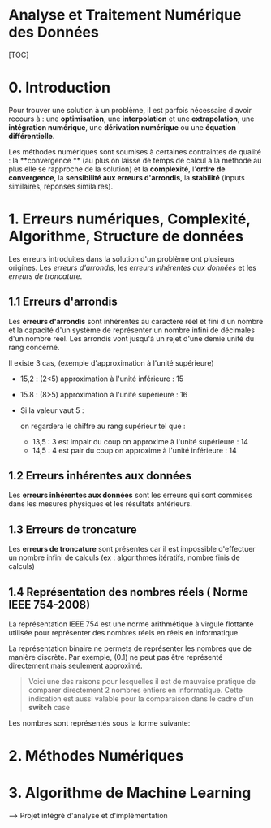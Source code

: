 # Analyse et Traitement Numérique des Données

[TOC]

# 0. Introduction

Pour trouver une solution à un problème, il est parfois nécessaire d'avoir recours à : une **optimisation**, une **interpolation** et une **extrapolation**, une **intégration numérique**, une **dérivation numérique** ou une **équation différentielle**.

Les méthodes numériques sont soumises à certaines contraintes de qualité :  la **convergence ** (au plus on laisse de temps de calcul à la méthode au plus elle se rapproche de la solution) et la **complexité**, l'**ordre de convergence**, la **sensibilité aux erreurs d'arrondis**, la **stabilité** (inputs similaires, réponses similaires).

# 1. Erreurs numériques, Complexité, Algorithme, Structure de données

Les erreurs introduites dans la solution d'un problème ont plusieurs origines. Les *erreurs d'arrondis*, les *erreurs inhérentes aux données* et les *erreurs de troncature*.

## 1.1 Erreurs d'arrondis

Les **erreurs d'arrondis** sont inhérentes au caractère réel et fini d'un nombre et la capacité d'un système de représenter un nombre infini de décimales d'un nombre réel. Les arrondis vont jusqu'à un rejet d'une demie unité du rang concerné. 

Il existe 3 cas, (exemple d'approximation à l'unité supérieure)

* 15,2 : (2<5) approximation à l'unité inférieure : 15

* 15.8 : (8>5) approximation à l'unité supérieure : 16

* Si la valeur vaut 5 : 

  on regardera le chiffre au rang supérieur tel que :

  * 13,5 : 3 est impair du coup on approxime à l'unité supérieure : 14
  * 14,5 : 4 est pair du coup on approxime à l'unité inférieure : 14

## 1.2 Erreurs inhérentes aux données

Les **erreurs inhérentes aux données** sont les erreurs qui sont commises dans les mesures physiques et les résultats antérieurs.

## 1.3 Erreurs de troncature

Les **erreurs de troncature** sont présentes car il est impossible d'effectuer un nombre infini de calculs (ex : algorithmes itératifs, nombre finis de calculs) 

## 1.4 Représentation des nombres réels ( Norme IEEE 754-2008)

La représentation IEEE 754 est une norme arithmétique à virgule flottante utilisée pour représenter des nombres réels en réels en informatique 

La représentation binaire ne permets de représenter les nombres que de manière discrète. Par exemple, (0.1) ne peut pas être représenté directement mais seulement approximé.

> Voici une des raisons pour lesquelles il est de mauvaise pratique de comparer directement 2 nombres entiers en informatique. Cette indication est aussi valable pour la comparaison dans le cadre d'un **switch** case

Les nombres sont représentés sous la forme suivante:



# 2. Méthodes Numériques

# 3. Algorithme de Machine Learning

--> Projet intégré d'analyse et d'implémentation